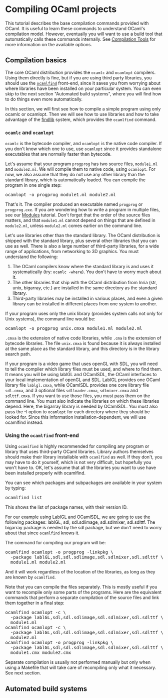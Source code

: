 <head>
<title>Compiling OCaml projects</title>
</head>
<body>
<h1><span>Compiling OCaml projects</span></h1>

<p>This tutorial describes the base compilation commands provided with
OCaml. It is useful to learn these commands to understand OCaml's
compilation model. However, eventually you will want to use a build
tool that automatically calls these commands internally. See <a
href="../dev_tools.html#compilation_tools">Compilation Tools</a> for
more information on the available options.
</p>

<a name="Compilation_basics"></a><h2><span>Compilation basics</span></h2>
<p class="first_para">The core OCaml distribution provides the <code>ocamlc</code> and <code>ocamlopt</code> compilers. Using them directly is fine, but if you are using third party libraries, you should use the <code><a href="http://www.ocaml-programming.de/programming/findlib.html" class="external" title="http://www.ocaml-programming.de/programming/findlib.html">ocamlfind</a></code> front-end, since it saves you from worrying about where libraries have been installed on your particular system. You can even skip to the next section &quot;Automated build systems&quot;, where you will find how to do things even more automatically.</p>
<p>In this section, we will first see how to compile a simple program using only ocamlc or ocamlopt. Then we will see how to use libraries and how to take advantage of the <a href="http://www.ocaml-programming.de/programming/findlib.html" class="external" title="http://www.ocaml-programming.de/programming/findlib.html">findlib</a> system, which provides the <code>ocamlfind</code> command.</p>
<h3><code>ocamlc</code> and <code>ocamlopt</code></h3>
<p class="first_para"><code>ocamlc</code> is the bytecode compiler, and <code>ocamlopt</code> is the native code compiler. If you don't know which one to use, use <code>ocamlopt</code> since it provides standalone executables that are normally faster than bytecode.</p>
<p>Let's assume that your program <code>progprog</code> has two source files, <code>module1.ml</code> and <code>module2.ml</code>. We will compile them to native code, using <code>ocamlopt</code>. For now, we also assume that they do not use any other library than the standard library, which is automatically loaded. You can compile the program in one single step:</p>
<pre>
ocamlopt -o progprog module1.ml module2.ml
</pre>

<p class="first_para">That's it. The compiler produced an executable named <code>progprog</code> or <code>progprog.exe</code>. If you are wondering how to write a program in multiple files, see our <a href="modules.html" class="internal" title="Modules">Modules</a> tutorial. Don't forget that the order of the source files matters, and that <code>module1.ml</code> cannot depend on things that are defined in <code>module2.ml</code>, unless <code>module2.ml</code> comes earlier on the command line.</p>
<p>Let's use libraries other than the standard library. The OCaml distribution is shipped with the standard library, plus several other libraries that you can use as well. There is also a large number of third-party libraries, for a wide range of applications, from networking to 3D graphics. You must understand the following:</p>
<ol><li>The OCaml compilers know where the standard library is and uses it systematically (try: <code>ocamlc -where</code>). You don't have to worry much about it.</li>
<li>The other libraries that ship with the OCaml distribution from Inria (str, unix, bigarray, etc.) are installed in the same directory as the standard library.</li>
<li>Third-party libraries may be installed in various places, and even a given library can be installed in different places from one system to another.</li></ol>
<p class="first_para">If your program uses only the unix library (provides system calls not only for Unix systems), the command line would be:</p>
<pre>
ocamlopt -o progprog unix.cmxa module1.ml module2.ml
</pre>

<p class="first_para"><code>.cmxa</code> is the extension of native code libraries, while <code>.cma</code> is the extension of bytecode libraries. The file <code>unix.cmxa</code> is found because it is always installed at the same place as the standard library, and this directory is in the library search path.</p>
<p>If your program is a video game that uses openGL with SDL, you will need to tell the compiler which library files must be used, and where to find them. It means you will be using lablGL and OCamlSDL, the OCaml interfaces to your local implementation of openGL and SDL. LablGL provides one OCaml library file <code>lablgl.cmxa</code>, while OCamlSDL provides one core library file <code>sdl.cmxa</code>, and 3 optional files <code>sdlloader.cmxa</code>, <code>sdlmixer.cmxa</code> and <code>sdlttf.cmxa</code>. If you want to use those files, you must pass them on the command line. You must also indicate the libraries on which these libraries depend. Here, the bigarray library is needed by OCamlSDL. You must also pass the -I option to <code>ocamlopt</code> for each directory where they should be looked for. Since this information installation-dependent, we will use ocamlfind instead.</p>
<h3>Using the <code>ocamlfind</code> front-end</h3>
<p class="first_para">Using <code>ocamlfind</code> is highly recommended for compiling any program or library that uses third-party OCaml libraries. Library authors themselves should make their library installable with <code>ocamlfind</code> as well. If they don't, you may have to do it yourself, which is not very difficult, but hopefully you won't have to. OK, let's assume that all the libraries you want to use have been installed properly with ocamlfind.</p>
<p>You can see which packages and subpackages are available in your system by typing:</p>
<pre>
ocamlfind list
</pre>

<p class="first_para">This shows the list of package names, with their version ID.</p>
<p>For our example using LablGL and OCamlSDL, we are going to use the following packages: lablGL, sdl, sdl.sdlimage, sdl.sdlmixer, sdl.sdlttf. The bigarray package is needed by the sdl package, but we don't need to worry about that since <code>ocamlfind</code> knows it.</p>
<p>The command for compiling our program will be:</p>
<pre>
ocamlfind ocamlopt -o progprog -linkpkg \
  -package lablGL,sdl,sdl.sdlimage,sdl.sdlmixer,sdl.sdlttf \
  module1.ml module2.ml
</pre>

<p class="first_para">And it will work regardless of the location of the libraries, as long as they are known by <code>ocamlfind</code>.</p>
<p>Note that you can compile the files separately. This is mostly useful if you want to recompile only some parts of the programs. Here are the equivalent commands that perform a separate compilation of the source files and link them together in a final step:</p>
<pre>
ocamlfind ocamlopt -c \
  -package lablGL,sdl,sdl.sdlimage,sdl.sdlmixer,sdl.sdlttf \
  module1.ml
ocamlfind ocamlopt -c \
  -package lablGL,sdl,sdl.sdlimage,sdl.sdlmixer,sdl.sdlttf \
  module2.ml
ocamlfind ocamlopt -o progprog -linkpkg \
  -package lablGL,sdl,sdl.sdlimage,sdl.sdlmixer,sdl.sdlttf \
  module1.cmx module2.cmx
</pre>

<p class="first_para">Separate compilation is usually not performed manually but only when using a Makefile that will take care of recompiling only what it necessary. See next section.</p>
<a name="Automated_build_systems"></a><h2><span>Automated build systems</span></h2>

</body>
